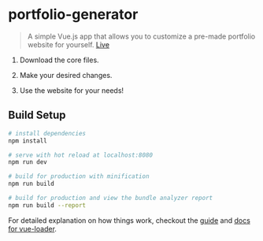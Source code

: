 # portfolio-generator

> A simple Vue.js app that allows you to customize a pre-made portfolio website for yourself. [Live](https://portfolio-designer.jaerq.com/)

1. Download the core files.

2. Make your desired changes.

3. Use the website for your needs!

## Build Setup

``` bash
# install dependencies
npm install

# serve with hot reload at localhost:8080
npm run dev

# build for production with minification
npm run build

# build for production and view the bundle analyzer report
npm run build --report
```

For detailed explanation on how things work, checkout the [guide](http://vuejs-templates.github.io/webpack/) and [docs for vue-loader](http://vuejs.github.io/vue-loader).
